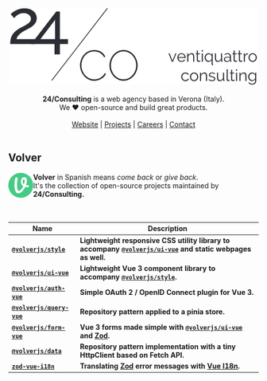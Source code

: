 <div align="center">

[![24/Consulting](/24consulting.svg)](https://24consulting.it)
<br><br>
**24/Consulting** is a web agency based in Verona (Italy). <br>We ♥️ open-source and build great products.
  <br><br>
  [Website](https://24consulting.it) | [Projects](https://www.24consulting.it/projects/) | [Careers](https://www.24consulting.it/careers/) | [Contact](https://www.24consulting.it/contact/)
<br><br>
</div>

## Volver
<div>
  <a href="https://volverjs.github.io" target="_blank"><img src="/volverjs.svg" align="left" width="50px"/></a>
  <strong>Volver</strong> in Spanish means <em>come back</em> or <em>give back</em>. <br>It's the collection of open-source projects maintained by <strong>24/Consulting<strong/>.
  <br><br><br>
</div>

| Name                                                           | Description                                                                                           |
| -------------------------------------------------------------- | ----------------------------------------------------------------------------------------------------- |
| [`@volverjs/style`](https://github.com/volverjs/style)         | Lightweight responsive CSS utility library to accompany [`@volverjs/ui-vue`](https://github.com/volverjs/ui-vue)  and static webpages as well. |
| [`@volverjs/ui-vue`](https://github.com/volverjs/ui-vue)       | Lightweight Vue 3 component library to accompany [`@volverjs/style`](https://github.com/volverjs/style).                                     |
| [`@volverjs/auth-vue`](https://github.com/volverjs/auth-vue)   | Simple OAuth 2 / OpenID Connect plugin for Vue 3.                                                     |
| [`@volverjs/query-vue`](https://github.com/volverjs/query-vue) | Repository pattern applied to a pinia store.                                                          |
| [`@volverjs/form-vue`](https://github.com/volverjs/form-vue)   | Vue 3 forms made simple with [`@volverjs/ui-vue`](https://github.com/volverjs/ui-vue) and [Zod](https://github.com/colinhacks/zod).                                                |
| [`@volverjs/data`](https://github.com/volverjs/data)           | Repository pattern implementation with a tiny HttpClient based on Fetch API.                          |
| [`zod-vue-i18n`](https://github.com/volverjs/zod-vue-i18n)     | Translating [Zod](https://github.com/colinhacks/zod) error messages with [Vue I18n](https://github.com/kazupon/vue-i18n).                                                         |
